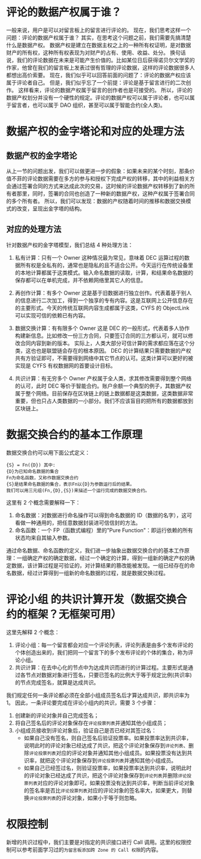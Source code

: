 # 评论的数据产权属于谁？

一般来说，用户是可以对留言板上的留言进行评论的。
现在，我们思考这样一个问题：评论的数据产权属于谁？
其实，在思考这个问题之前，我们需要先搞清楚什么是数据产权。
数据产权是建立在数据主权之上的一种所有权证明，是对数据财产的所有权，这种所有权表现为对财产的占有、使用、收益、处分。
换句话说，我们的评论数据在未来是可能产生价值的。比如某位日后获得诺贝尔文学奖的作家，他曾在我们的留言板上发表过很有哲理的评论数据，这样的评论数据很多人都想出高价索要。
现在，我们似乎可以回答前面的问题了：评论的数据产权应该属于评论者自己。
但是，我们似乎忘了一个前提：评论是基于留言进行的二次创作。
这样看来，评论的数据产权属于留言的创作者也是可接受的。
所以，评论的数据产权划分并没有一个硬性的规定。评论的数据产权可以属于评论者，也可以属于留言者，也可以属于 DAO 组织，甚至可以属于智能合约(全人类)。

# 数据产权的金字塔论和对应的处理方法

## 数据产权的金字塔论

从上一节的问题出发，我们可以做更进一步的假象：如果未来的某个时刻，那条价值不菲的评论数据需要在多方的参与和授权下完成产权的转移，其中的利益相关方会通过签署合同的方式来达成此次的交易，这时候的评论数据产权转移到了新的所有者那里，同时，签署的合同也创造了一种新的数据产权，这种产权属于签署合同的多个所有者。
所以，我们可以发现：数据的产权随着时间的推移和数据交换模式的改变，呈现出金字塔的结构。

## 对应的处理方法

针对数据产权的金字塔模型，我们总结 4 种处理方法：

1. 私有计算：只有一个 Owner
   这种情况最为常见，意味着 DEC 运算过程的数据所有权是全私有的，通常也是隐私的且不适合公开。今天运行在传统设备里的本地计算都属于这类模式。输入命名数据的读取，计算，和结果命名数据的保存都可以在单机完成，并不依赖网络里其它人的信息。

2. 再创作计算：有多个 Owner
   这是基于旧数据进行独立创作。代表着基于别人的信息进行二次加工，得到一个独享的专有内容。这是互联网上公开信息存在的主要形式。今天的传统互联网内容生成都属于这类，CYFS 的 ObjectLink 可以实现可信的依赖已有内容。

3. 数据交换计算：有有限多个 Owner
   这是 DEC 的一般形式，代表着多人协作构建新信息。比如修改一份三方合同，只要签订合同的三方都认可，就可以修改合同内容到新的版本。
   实际上，人类大部分可信计算的需求都应落在这个分类，这也也是联盟链会存在的根本原因。
   DEC 的计算结果只需要数据的产权共有方验证即可，不需要得到网络中其它节点的认可。这类计算可以更好的被实现是 CYFS 有权数据网的首要设计目标。

4. 共识计算：有无穷多个 Owner
   产权属于全人类，求其修改需要得到整个网络的认可，此时 DEC 等价于智能合约。账户余额一个典型的例子，其数据产权属于整个网络。目前保存在区块链上的链上数据都是这类数据，这类数据非常重要，但也只占人类数据的一小部分。我们不应该盲目的把所有的数据都放到区块链上。

# 数据交换合约的基本工作原理

数据交换合约可以用下面公式定义：

```
{S} = Fn({D}) 其中:
{D}为已知命名数据的集合
Fn为命名函数，又称作数据交换合约
{S}是结果命名数据的集合，表示Fn以{D}为参数运行后的结果。
我们可以用三元组(Fn,{D},{S})来描述一个运行完成的数据交换合约。
```

这里有 2 个概念需要解释一下：

1. 命名数据：对数据进行命名操作可以得到命名数据的 ID（数据的名字），这可看做一种通用的，把任意数据封装进可信信封的方法。
2. 命名函数：一个 FP（函数式编程）里的"Pure Function"：即运行依赖的所有状态均来自其输入参数。

通过命名数据、命名函数的定义，我们进一步抽象出数据交换合约的基本工作原理：一组确定产权的确定数据，经过一个确定的计算，得到一组新的确定产权的确定数据，该计算过程是可验证的，对计算结果的篡改能被发现。一组已经存在的命名数据，经过计算得到一组新的命名数据的过程，就是数据交换过程。

# 评论小组 的共识计算开发（数据交换合约的框架？无框架可用）

这里先解释 2 个概念：

1. 评论小组：每一个留言都会对应一个评论列表，评论列表是由多个发布评论的个体创造出来的，我们把同一个留言下的多个发布评论的个体的集合，称为评论小组。
2. 共识计算：在去中心化的节点中为达成共识而进行的计算过程。主要形式是通过各节点对数据对象进行签名，只要已签名的比例大于等于规定比例(共识率)的节点完成签名，就算是达成共识。

我们规定任何一条评论都必须在全部小组成员签名后才算达成共识，即共识率为 1。
因此，一条评论要完成在评论小组内的共识，需要 3 个步骤：

1. 创建新的评论对象并自己完成签名；
2. 将自己签名后的评论对象保存在`评论投票列表`并通知其他小组成员；
3. 小组成员接收到评论对象后，验证自己是否已经对其签过名：
   - 如果自己没有签名，则自己签名后验证投票率。如果投票率达到共识率，说明此时的评论对象已经达成了共识，把这个评论对象保存到`评论列表`、删除`评论投票列表`对应的评论对象并通知其他小组成员。如果投票没有达到共识率，就把这个评论对象保存到`评论投票列表`并通知其他小组成员。
   - 如果自己已经签过名，则验证投票率，如果投票率达到共识率，说明此时的评论对象已经达成了共识，把这个评论对象保存到`评论列表`并删除`评论投票列表`对应的评论对象即可。如果投票没有达到共识率，判断当前评论对象的签名率是否比`评论投票列表`对应的评论对象的签名率大，如果更大，则替换`评论投票列表`的评论对象，如果小于等于则忽略。

# 权限控制

新增的共识过程中，我们主要是对指定的共识接口进行 Call 调用。这里的权限控制可以参考前面学习过的`为留言板添加跨 Zone 的 Call 权限`的内容。
